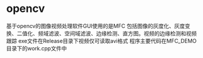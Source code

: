 # opencv
基于opencv的图像视频处理软件GUI使用的是MFC
包括图像的灰度化、灰度变换、二值化、频域滤波、空间域滤波、边缘检测、直方图。视频的边缘检测和视频跟踪
exe文件在Release目录下视频仅可读取avi格式
程序主要代码在MFC_DEMO目录下的work.cpp文件中
